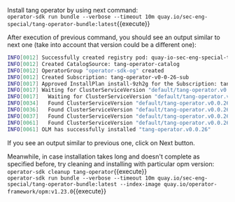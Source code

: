 Install tang operator by using next command:  
`operator-sdk run bundle --verbose --timeout 10m quay.io/sec-eng-special/tang-operator-bundle:latest`{{execute}}

After execution of previous command, you should see an output similar to next one (take into account that version could be a different one):  
```bash
INFO[0012] Successfully created registry pod: quay-io-sec-eng-special-tang-operator-bundle-latest
INFO[0012] Created CatalogSource: tang-operator-catalog
INFO[0012] OperatorGroup "operator-sdk-og" created
INFO[0012] Created Subscription: tang-operator-v0-0-26-sub
INFO[0017] Approved InstallPlan install-9zh2g for the Subscription: tang-operator-v0-0-26-sub
INFO[0017] Waiting for ClusterServiceVersion "default/tang-operator.v0.0.26" to reach 'Succeeded' phase
INFO[0017]   Waiting for ClusterServiceVersion "default/tang-operator.v0.0.26" to appear
INFO[0034]   Found ClusterServiceVersion "default/tang-operator.v0.0.26" phase: Pending
INFO[0036]   Found ClusterServiceVersion "default/tang-operator.v0.0.26" phase: InstallReady
INFO[0037]   Found ClusterServiceVersion "default/tang-operator.v0.0.26" phase: Installing
INFO[0061]   Found ClusterServiceVersion "default/tang-operator.v0.0.26" phase: Succeeded
INFO[0061] OLM has successfully installed "tang-operator.v0.0.26"
```
If you see an output similar to previous one, click on Next button.

Meanwhile, in case installation takes long and doesn't complete as specified before, try cleaning and installing with particular opm version:\
`operator-sdk cleanup tang-operator`{{execute}}\
`operator-sdk run bundle --verbose --timeout 10m quay.io/sec-eng-special/tang-operator-bundle:latest --index-image quay.io/operator-framework/opm:v1.23.0`{{execute}}
